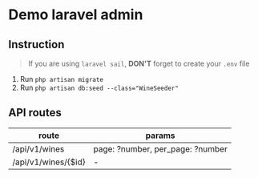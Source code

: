 # Demo laravel admin

## Instruction

> If you are using `laravel sail`, **DON'T** forget to create your `.env` file
1. Run `php artisan migrate`
2. Run `php artisan db:seed --class="WineSeeder"`

## API routes

| route | params |
| --- | --- |
| /api/v1/wines | page: ?number, per_page: ?number |
| /api/v1/wines/{$id} | - |
